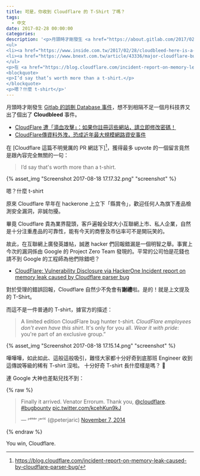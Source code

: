 ```yaml
---
title: 可是，你收到 Cloudflare 的 T-Shirt 了嗎？
tags:
  - 中文
date: 2017-02-28 00:00:00
categories:
description: '<p>月頭時才剛發生 <a href="https://about.gitlab.com/2017/02/01/gitlab-dot-com-database-incident/" target="_blank" rel="external">Gitlab 的誤刪 Database 事件</a>，想不到相隔不足一個月科技界又出了個出了 <strong>Cloudbleed</strong> 事件。</p>
<ul>
<li><a href="https://www.inside.com.tw/2017/02/28/cloudbleed-here-is-a-list-of-websites-confirmed-to-have-been-affected-by-cloudfare-bug" target="_blank" rel="external">CloudFlare 遭「滴血攻擊」：如果你註冊這些網站，請立即修改密碼！</a>  </li>
<li><a href="https://www.bnext.com.tw/article/43336/major-cloudflare-bug-leaked-sensitive-data-from-customers-websites" target="_blank" rel="external">CloudFlare傳資料外洩，恐成近年最大規模網路資安事件</a>  </li>
</ul>
<p>在 <a href="https://blog.cloudflare.com/incident-report-on-memory-leak-caused-by-cloudflare-parser-bug/" target="_blank" rel="external">Cloudflare 這篇不明覺厲的 PR 網誌下</a>，獲得最多 upvote 的一個留言竟然是跟內容完全無關的一句：</p>
<blockquote>
<p>I’d say that’s worth more than a t-shirt.</p>
</blockquote>
<p>嗯？什麼 t-shirt</p>'
---
```


月頭時才剛發生 [Gitlab 的誤刪 Database 事件][0]，想不到相隔不足一個月科技界又出了個出了 __Cloudbleed__ 事件。

- [CloudFlare 遭「滴血攻擊」：如果你註冊這些網站，請立即修改密碼！][1]  
- [CloudFlare傳資料外洩，恐成近年最大規模網路資安事件][2]  

在 [Cloudflare 這篇不明覺厲的 PR 網誌下][^cloudbleed]，獲得最多 upvote 的一個留言竟然是跟內容完全無關的一句：

> I’d say that's worth more than a t-shirt.

{% asset_img "Screenshot 2017-08-18 17.17.32.png" "screenshot" %}

嗯？什麼 t-shirt

原來 Cloudflare 早年在 hackerone 上立下「縣賞令」，歡迎任何人為旗下產品檢測安全漏洞，非誠勿擾。  

畢竟 Cloudflare 貴為業界龍頭，客戶遍報全球大小互聯網上市、私人企業，自然是十分注重產品的可靠性，能有今天的商譽及市佔率可不是開玩笑的。

故此，在互聯網上廣發英雄帖，誠邀 hacker 們回報錯漏是一個明智之舉。事實上今次的漏洞係由 Google 的 Project Zero Team 發現的。平常的公司怕是花錢也請不到 Google 的工程師為他們除錯吧？

- [CloudFlare: Vulnerability Disclosure via HackerOne Incident report on memory leak caused by Cloudflare parser bug][3]

對於受理的錯誤回報，Cloudflare 自然少不免會有**謝禮**啦。是的！就是上文提及的 T-Shirt。

而這不是一件普通的 T-shirt，據官方的描述：

> A limited edition CloudFlare bug hunter t-shirt. *CloudFlare employees don't even have this shirt*. It's only for you all. *Wear it with pride*: you're part of an exclusive group.”

{% asset_img "Screenshot 2017-08-18 17.15.14.png" "screenshot" %}

嘩嘩嘩，如此如此、這般這般吸引，難怪大家都十分好奇到底那班 Engineer 收到這傳說等級的稀有 T-shirt 沒啦。
十分好奇 T-shirt 長什麼樣是嗎？ 🤔

連 Google 大神也差點兒找不到：

{% raw %}
<blockquote class="twitter-tweet" data-lang="en"><p lang="en" dir="ltr">Finally it arrived. Venator Errorum. Thank you, <a href="https://twitter.com/Cloudflare">@cloudflare</a>. <a href="https://twitter.com/hashtag/bugbounty?src=hash">#bugbounty</a> <a href="http://t.co/kcehKun9kJ">pic.twitter.com/kcehKun9kJ</a></p>&mdash; ᴾᵉᵗᵉʳ ᴶᵃʳⁱᶜ (@peterjaric) <a href="https://twitter.com/peterjaric/status/530746758788546561">November 7, 2014</a></blockquote>
<script async src="//platform.twitter.com/widgets.js" charset="utf-8"></script>
{% endraw %}

You win, Cloudflare.

[0]: https://about.gitlab.com/2017/02/01/gitlab-dot-com-database-incident/
[0.1]: https://technews.tw/2017/02/03/gitlab-com-database-incident/

[^cloudbleed]: https://blog.cloudflare.com/incident-report-on-memory-leak-caused-by-cloudflare-parser-bug/

[1]: https://www.inside.com.tw/2017/02/28/cloudbleed-here-is-a-list-of-websites-confirmed-to-have-been-affected-by-cloudfare-bug
[2]: https://www.bnext.com.tw/article/43336/major-cloudflare-bug-leaked-sensitive-data-from-customers-websites

[3]: https://hackerone.com/cloudflare
